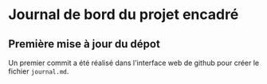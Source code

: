 # Journal de bord du projet encadré

## Première mise à jour du dépot
Un premier commit a été réalisé dans l'interface web de github pour créer le fichier `journal.md`.

